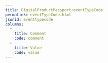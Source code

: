 ```yaml
---
title: DigitalProductPassport:eventTypeCode
permalink: eventTypeCode.html
jsonid: eventtypecode
columns:
  - 
    title: Comment
    code: comment
  - 
    title: Value
    code: value
---
```

